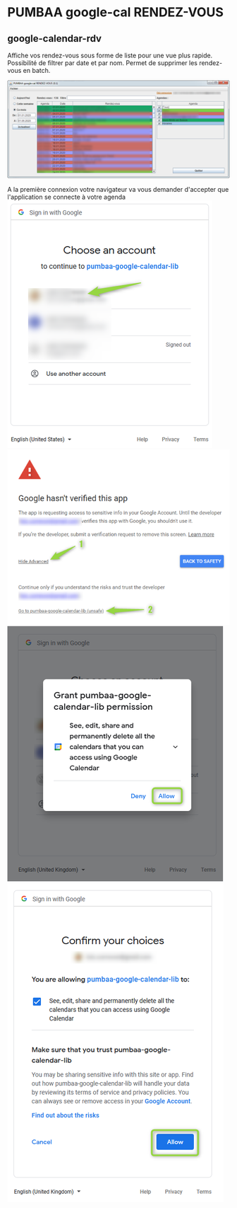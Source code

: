 # PUMBAA google-cal RENDEZ-VOUS
## google-calendar-rdv
Affiche vos rendez-vous sous forme de liste pour une vue plus rapide.
Possibilité de filtrer par date et par nom.
Permet de supprimer les rendez-vous en batch.

![Alt text](./screenshots/screenshot_01.png?raw=true "GUI 1")

A la première connexion votre navigateur va vous demander d'accepter que l'application se connecte à votre agenda
![Alt text](./screenshots/1st-connect_01.png?raw=true "1st connect 01")
![Alt text](./screenshots/1st-connect_02.png?raw=true "1st connect 02")
![Alt text](./screenshots/1st-connect_03.png?raw=true "1st connect 03")
![Alt text](./screenshots/1st-connect_04.png?raw=true "1st connect 04")
